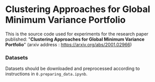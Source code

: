 # Clustering Approaches for Global Minimum Variance Portfolio

This is the source code used for experiments for the research paper published:
"__Clustering Approaches for Global Minimum Variance Portfolio__" (arxiv address : https://arxiv.org/abs/2001.02966)

### Datasets
Datasets should be downloaded and preprocessed according to instructions in `0.preparing_data.ipynb`.

